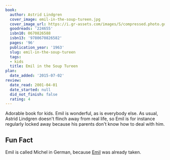 ```yaml
---
book:
  author: Astrid Lindgren
  cover_image: emil-in-the-soup-tureen.jpg
  cover_image_url: https://i.gr-assets.com/images/S/compressed.photo.goodreads.com/books/1429953791l/224655._SX98_.jpg
  goodreads: '224655'
  isbn10: 0670826588
  isbn13: '9780670826582'
  pages: '96'
  publication_year: '1963'
  slug: emil-in-the-soup-tureen
  tags:
  - kids
  title: Emil in the Soup Tureen
plan:
  date_added: '2015-07-02'
review:
  date_read: 2001-04-01
  date_started: null
  did_not_finish: false
  rating: 4
---
```


Adorable book for kids. Emil is wonderful, as is everybody else. As usual, Astrid Lindgren doesn't flinch away from real
life, so Emil is for instance regularly locked away because his parents don't know how to deal with him.

## Fun Fact

Emil is called Michel in German, because [Emil](https://books.rixx.de/reviews/2004/emil-and-the-detectives) was already
taken.
